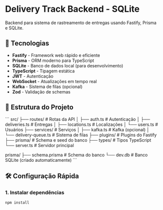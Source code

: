# Delivery Track Backend - SQLite

Backend para sistema de rastreamento de entregas usando Fastify, Prisma e SQLite.

## 🚀 Tecnologias

- **Fastify** - Framework web rápido e eficiente
- **Prisma** - ORM moderno para TypeScript
- **SQLite** - Banco de dados local (para desenvolvimento)
- **TypeScript** - Tipagem estática
- **JWT** - Autenticação
- **WebSocket** - Atualizações em tempo real
- **Kafka** - Sistema de filas (opcional)
- **Zod** - Validação de schemas

## 📁 Estrutura do Projeto

\`\`\`
src/
├── routes/           # Rotas da API
│   ├── auth.ts      # Autenticação
│   ├── deliveries.ts # Entregas
│   ├── locations.ts  # Localizações
│   └── users.ts     # Usuários
├── services/        # Serviços
│   ├── kafka.ts     # Kafka (opcional)
│   └── delivery-queue.ts # Sistema de filas
├── plugins/         # Plugins do Fastify
├── prisma/          # Schema e seed do banco
├── types/           # Tipos TypeScript
└── server.ts        # Servidor principal

prisma/
├── schema.prisma    # Schema do banco
└── dev.db          # Banco SQLite (criado automaticamente)
\`\`\`

## 🛠️ Configuração Rápida

### 1. Instalar dependências
```bash
npm install